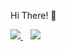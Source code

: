Hi There! 👋

<a href="https://www.linkedin.com/in/kamalpatel/">
  <img src="https://img.shields.io/badge/linkedin-%230077B5.svg?&style=for-the-badge&logo=linkedin&logoColor=white" />
</a>&nbsp;&nbsp;

<a  href="https://twitter.com/camalpatel">
  <img src="https://img.shields.io/badge/twitter-%231DA1F2.svg?&style=for-the-badge&logo=twitter&logoColor=white"/>
</a>
